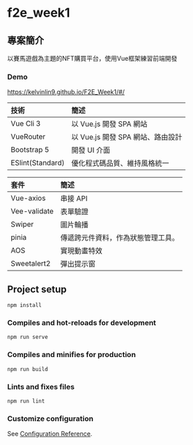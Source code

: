 # f2e_week1

## 專案簡介

以賽馬遊戲為主題的NFT購買平台，使用Vue框架練習前端開發

### Demo

https://kelvinlin9.github.io/F2E_Week1/#/


|  技術   | 簡述  |
| :----- | :----- |
| Vue Cli 3  | 以 Vue.js 開發 SPA 網站 |
| VueRouter  | 以 Vue.js 開發 SPA 網站、路由設計 |
| Bootstrap 5  | 開發 UI 介面 |
| ESlint(Standard)  | 優化程式碼品質、維持風格統一 |


|  套件   | 簡述  |
| :----- | :----- |
| Vue-axios  | 串接 API |
| Vee-validate  | 表單驗證 |
| Swiper  | 圖片輪播 |
| pinia  | 傳遞跨元件資料，作為狀態管理工具。 |
| AOS  | 實現動畫特效 |
| Sweetalert2  | 彈出提示窗 |









## Project setup
```
npm install
```

### Compiles and hot-reloads for development
```
npm run serve
```

### Compiles and minifies for production
```
npm run build
```

### Lints and fixes files
```
npm run lint
```

### Customize configuration
See [Configuration Reference](https://cli.vuejs.org/config/).
